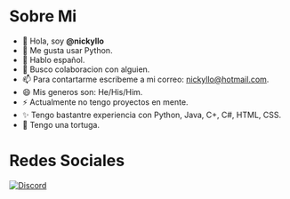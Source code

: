 # Sobre Mi

- 👋 Hola, soy **@nickyllo**
- 👀 Me gusta usar Python.
- 🌱 Hablo español.
- 💞 Busco colaboracion con alguien.
- 📫 Para contartarme escribeme a mi correo: nickyllo@hotmail.com.
- 😄 Mis generos son: He/His/Him.
- ⚡ Actualmente no tengo proyectos en mente.
- ✨ Tengo bastantre experiencia con Python, Java, C+, C#, HTML, CSS.
- 🐢 Tengo una tortuga.

# Redes Sociales

[![Discord](https://img.shields.io/badge/Mi_Discord-7289da?style=for-the-badge&logo=discord&logoColor=white)](https://discordapp.com/users/1309846092711596037)
